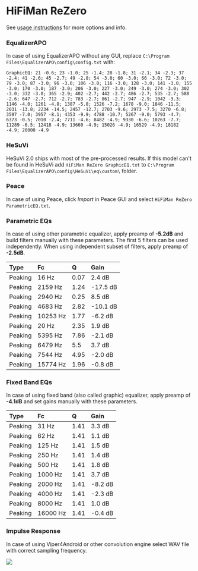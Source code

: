 # HiFiMan ReZero
See [usage instructions](https://github.com/jaakkopasanen/AutoEq#usage) for more options and info.

### EqualizerAPO
In case of using EqualizerAPO without any GUI, replace `C:\Program Files\EqualizerAPO\config\config.txt`
with:
```
GraphicEQ: 21 -0.6; 23 -1.0; 25 -1.4; 28 -1.8; 31 -2.1; 34 -2.3; 37 -2.4; 41 -2.6; 45 -2.7; 49 -2.8; 54 -3.0; 60 -3.0; 66 -3.0; 72 -3.0; 79 -3.0; 87 -3.0; 96 -3.0; 106 -3.0; 116 -3.0; 128 -3.0; 141 -3.0; 155 -3.0; 170 -3.0; 187 -3.0; 206 -3.0; 227 -3.0; 249 -3.0; 274 -3.0; 302 -3.0; 332 -3.0; 365 -2.9; 402 -2.7; 442 -2.7; 486 -2.7; 535 -2.7; 588 -2.6; 647 -2.7; 712 -2.7; 783 -2.7; 861 -2.7; 947 -2.9; 1042 -3.3; 1146 -4.0; 1261 -4.8; 1387 -5.8; 1526 -7.2; 1678 -9.0; 1846 -11.5; 2031 -13.8; 2234 -14.5; 2457 -12.7; 2703 -9.6; 2973 -7.5; 3270 -6.8; 3597 -7.0; 3957 -8.1; 4353 -9.9; 4788 -10.7; 5267 -9.0; 5793 -4.7; 6373 -0.5; 7010 -2.4; 7711 -4.6; 8482 -4.9; 9330 -6.6; 10263 -7.7; 11289 -6.5; 12418 -4.9; 13660 -4.9; 15026 -4.9; 16529 -4.9; 18182 -4.9; 20000 -4.9
```

### HeSuVi
HeSuVi 2.0 ships with most of the pre-processed results. If this model can't be found in HeSuVi add
`HiFiMan ReZero GraphicEQ.txt` to `C:\Program Files\EqualizerAPO\config\HeSuVi\eq\custom\` folder.

### Peace
In case of using Peace, click *Import* in Peace GUI and select `HiFiMan ReZero ParametricEQ.txt`.

### Parametric EQs
In case of using other parametric equalizer, apply preamp of **-5.2dB** and build filters manually
with these parameters. The first 5 filters can be used independently.
When using independent subset of filters, apply preamp of **-2.5dB**.

| Type    | Fc       |    Q | Gain     |
|:--------|:---------|:-----|:---------|
| Peaking | 16 Hz    | 0.07 | 2.4 dB   |
| Peaking | 2159 Hz  | 1.24 | -17.5 dB |
| Peaking | 2940 Hz  | 0.25 | 8.5 dB   |
| Peaking | 4683 Hz  | 2.82 | -10.1 dB |
| Peaking | 10253 Hz | 1.77 | -6.2 dB  |
| Peaking | 20 Hz    | 2.35 | 1.9 dB   |
| Peaking | 5395 Hz  | 7.86 | -2.1 dB  |
| Peaking | 6479 Hz  | 5.5  | 3.7 dB   |
| Peaking | 7544 Hz  | 4.95 | -2.0 dB  |
| Peaking | 15774 Hz | 1.96 | -0.8 dB  |

### Fixed Band EQs
In case of using fixed band (also called graphic) equalizer, apply preamp of **-4.1dB** and set
gains manually with these parameters.

| Type    | Fc       |    Q | Gain    |
|:--------|:---------|:-----|:--------|
| Peaking | 31 Hz    | 1.41 | 3.3 dB  |
| Peaking | 62 Hz    | 1.41 | 1.1 dB  |
| Peaking | 125 Hz   | 1.41 | 1.5 dB  |
| Peaking | 250 Hz   | 1.41 | 1.4 dB  |
| Peaking | 500 Hz   | 1.41 | 1.8 dB  |
| Peaking | 1000 Hz  | 1.41 | 3.7 dB  |
| Peaking | 2000 Hz  | 1.41 | -8.2 dB |
| Peaking | 4000 Hz  | 1.41 | -2.3 dB |
| Peaking | 8000 Hz  | 1.41 | 1.0 dB  |
| Peaking | 16000 Hz | 1.41 | -0.4 dB |

### Impulse Response
In case of using Viper4Android or other convolution engine select WAV file with correct sampling frequency.

![](https://raw.githubusercontent.com/jaakkopasanen/AutoEq/master/results/referenceaudioanalyzer/zero/HiFiMan%20ReZero/HiFiMan%20ReZero.png)